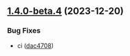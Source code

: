 ## [1.4.0-beta.4](https://github.com/kduma-archive/test-ci-git-split/compare/v1.4.0-beta.3...v1.4.0-beta.4) (2023-12-20)


### Bug Fixes

* ci ([dac4708](https://github.com/kduma-archive/test-ci-git-split/commit/dac47085996ac1af14261ec0d944610c29244d16))
